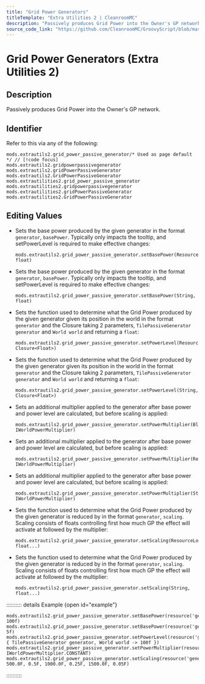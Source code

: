 ```yaml
---
title: "Grid Power Generators"
titleTemplate: "Extra Utilities 2 | CleanroomMC"
description: "Passively produces Grid Power into the Owner's GP network."
source_code_link: "https://github.com/CleanroomMC/GroovyScript/blob/master/src/main/java/com/cleanroommc/groovyscript/compat/mods/extrautils2/GridPowerPassiveGenerator.java"
---
```


# Grid Power Generators (Extra Utilities 2)

## Description

Passively produces Grid Power into the Owner's GP network.

## Identifier

Refer to this via any of the following:

```groovy:no-line-numbers {1}
mods.extrautils2.grid_power_passive_generator/* Used as page default */ // [!code focus]
mods.extrautils2.gridpowerpassivegenerator
mods.extrautils2.gridPowerPassiveGenerator
mods.extrautils2.GridPowerPassiveGenerator
mods.extrautilities2.grid_power_passive_generator
mods.extrautilities2.gridpowerpassivegenerator
mods.extrautilities2.gridPowerPassiveGenerator
mods.extrautilities2.GridPowerPassiveGenerator
```


## Editing Values

- Sets the base power produced by the given generator in the format `generator`, `basePower`. Typically only impacts the tooltip, and setPowerLevel is required to make effective changes:

    ```groovy:no-line-numbers
    mods.extrautils2.grid_power_passive_generator.setBasePower(ResourceLocation, float)
    ```

- Sets the base power produced by the given generator in the format `generator`, `basePower`. Typically only impacts the tooltip, and setPowerLevel is required to make effective changes:

    ```groovy:no-line-numbers
    mods.extrautils2.grid_power_passive_generator.setBasePower(String, float)
    ```

- Sets the function used to determine what the Grid Power produced by the given generator given its position in the world in the format `generator` and the Closure taking 2 parameters, `TilePassiveGenerator generator` and `World world` and returning a `float`:

    ```groovy:no-line-numbers
    mods.extrautils2.grid_power_passive_generator.setPowerLevel(ResourceLocation, Closure<Float>)
    ```

- Sets the function used to determine what the Grid Power produced by the given generator given its position in the world in the format `generator` and the Closure taking 2 parameters, `TilePassiveGenerator generator` and `World world` and returning a `float`:

    ```groovy:no-line-numbers
    mods.extrautils2.grid_power_passive_generator.setPowerLevel(String, Closure<Float>)
    ```

- Sets an additional multiplier applied to the generator after base power and power level are calculated, but before scaling is applied:

    ```groovy:no-line-numbers
    mods.extrautils2.grid_power_passive_generator.setPowerMultiplier(BlockPassiveGenerator.GeneratorType, IWorldPowerMultiplier)
    ```

- Sets an additional multiplier applied to the generator after base power and power level are calculated, but before scaling is applied:

    ```groovy:no-line-numbers
    mods.extrautils2.grid_power_passive_generator.setPowerMultiplier(ResourceLocation, IWorldPowerMultiplier)
    ```

- Sets an additional multiplier applied to the generator after base power and power level are calculated, but before scaling is applied:

    ```groovy:no-line-numbers
    mods.extrautils2.grid_power_passive_generator.setPowerMultiplier(String, IWorldPowerMultiplier)
    ```

- Sets the function used to determine what the Grid Power produced by the given generator is reduced by in the format `generator`, `scaling`. Scaling consists of floats controlling first how much GP the effect will activate at followed by the multiplier:

    ```groovy:no-line-numbers
    mods.extrautils2.grid_power_passive_generator.setScaling(ResourceLocation, float...)
    ```

- Sets the function used to determine what the Grid Power produced by the given generator is reduced by in the format `generator`, `scaling`. Scaling consists of floats controlling first how much GP the effect will activate at followed by the multiplier:

    ```groovy:no-line-numbers
    mods.extrautils2.grid_power_passive_generator.setScaling(String, float...)
    ```

:::::::::: details Example {open id="example"}
```groovy:no-line-numbers
mods.extrautils2.grid_power_passive_generator.setBasePower(resource('generators:player_wind_up'), 100f)
mods.extrautils2.grid_power_passive_generator.setBasePower(resource('generators:creative'), 5f)
mods.extrautils2.grid_power_passive_generator.setPowerLevel(resource('generators:solar'), { TilePassiveGenerator generator, World world -> 100f })
mods.extrautils2.grid_power_passive_generator.setPowerMultiplier(resource('generators:wind'), IWorldPowerMultiplier.CONSTANT)
mods.extrautils2.grid_power_passive_generator.setScaling(resource('generators:creative'), 500.0F, 0.5F, 1000.0F, 0.25F, 1500.0F, 0.05F)
```

::::::::::
